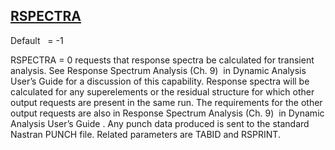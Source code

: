 ## [RSPECTRA](https://nexus.hexagon.com/documentationcenter/bundle/MSC_Nastran_2022.4/page/Nastran_Combined_Book/qrg/parameters/TOC.RSPECTRA.xhtml)

Default    = -1

RSPECTRA = 0 requests that response spectra be calculated for transient analysis. See  Response Spectrum Analysis  (Ch. 9)  in  Dynamic Analysis User’s Guide  for a discussion of this capability. Response spectra will be calculated for any superelements or the residual structure for which other output requests are present in the same run. The requirements for the other output requests are also in  Response Spectrum Analysis  (Ch. 9)  in  Dynamic Analysis User’s Guide . Any punch data produced is sent to the standard Nastran PUNCH file. Related parameters are TABID and RSPRINT.

